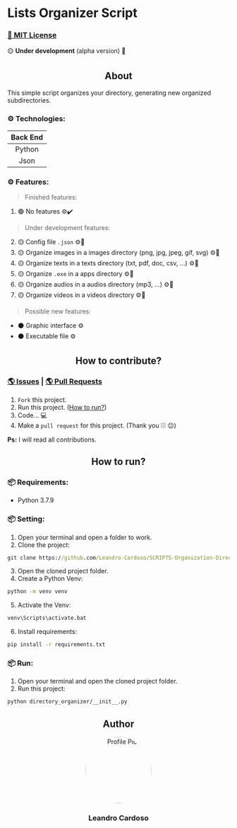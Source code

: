 # Lists Organizer Script

### [🔑 MIT License](https://github.com/Leandro-Cardoso/SCRIPTS-Organization-Directory/blob/master/LICENSE)

🟡 **Under development** (alpha version) 🔨

<div align="center">
    <h2>About</h2>
</div>

This simple script organizes your directory, generating new organized subdirectories.

### ⚙️ Technologies:
| Back End |
| :---: |
| Python |
| Json |

### ⚙️ Features:
> Finished features:
1. 🟢 No features ⚙️✔️
> Under development features:
2. 🟡 Config file `.json` ⚙️🔨
3. 🟡 Organize images in a images directory (png, jpg, jpeg, gif, svg) ⚙️🔨
4. 🟡 Organize texts in a texts directory (txt, pdf, doc, csv, ...) ⚙️🔨
5. 🟡 Organize `.exe` in a apps directory ⚙️🔨
6. 🟡 Organize audios in a audios directory (mp3, ...) ⚙️🔨
7. 🟡 Organize videos in a videos directory ⚙️🔨
> Possible new features:
* ⚫ Graphic interface ⚙️
* ⚫ Executable file ⚙️

<div align="center">
    <h2>How to contribute?</h2>
</div>

### [🌎 Issues](https://github.com/Leandro-Cardoso/SCRIPTS-Organization-Directory/issues) | [🌎 Pull Requests](https://github.com/Leandro-Cardoso/SCRIPTS-Organization-Directory/pulls)

1. `Fork` this project.
2. Run this project. ([How to run?](#📦-requirements))
3. Code... 💻
4. Make a `pull request` for this project. (Thank you ❕❕❕ 😉)

**Ps:** I will read all contributions.

<div align="center">
    <h2>How to run?</h2>
</div>

### 📦 Requirements:
* Python 3.7.9

### 📦 Setting:
1. Open your terminal and open a folder to work.
2. Clone the project:
```cmd
git clone https://github.com/Leandro-Cardoso/SCRIPTS-Organization-Directory.git
```
3. Open the cloned project folder.
4. Create a Python Venv:
```cmd
python -m venv venv
```
5. Activate the Venv:
```cmd
venv\Scripts\activate.bat
```
6. Install requirements:
```cmd
pip install -r requirements.txt
```

### 📦 Run:
1. Open your terminal and open the cloned project folder.
2. Run this project:
```cmd
python directory_organizer/__init__.py
```

<div align="center">
    <h2>Author</h2>
    <a href="https://github.com/Leandro-Cardoso">
        <img src="https://avatars.githubusercontent.com/u/41876952?v=4" alt="Profile Pic" width="150" style="border-radius: 50%"/>
    </a>
    <h3>Leandro Cardoso</h3>
</div>

